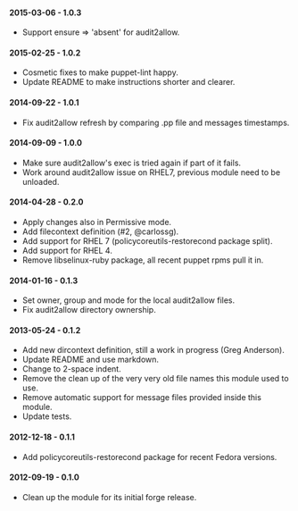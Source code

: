 #### 2015-03-06 - 1.0.3
* Support ensure => 'absent' for audit2allow.

#### 2015-02-25 - 1.0.2
* Cosmetic fixes to make puppet-lint happy.
* Update README to make instructions shorter and clearer.

#### 2014-09-22 - 1.0.1
* Fix audit2allow refresh by comparing .pp file and messages timestamps.

#### 2014-09-09 - 1.0.0
* Make sure audit2allow's exec is tried again if part of it fails.
* Work around audit2allow issue on RHEL7, previous module need to be unloaded.

#### 2014-04-28 - 0.2.0
* Apply changes also in Permissive mode.
* Add filecontext definition (#2, @carlossg).
* Add support for RHEL 7 (policycoreutils-restorecond package split).
* Add support for RHEL 4.
* Remove libselinux-ruby package, all recent puppet rpms pull it in.

#### 2014-01-16 - 0.1.3
* Set owner, group and mode for the local audit2allow files.
* Fix audit2allow directory ownership.

#### 2013-05-24 - 0.1.2
* Add new dircontext definition, still a work in progress (Greg Anderson).
* Update README and use markdown.
* Change to 2-space indent.
* Remove the clean up of the very very old file names this module used to use.
* Remove automatic support for message files provided inside this module.
* Update tests.

#### 2012-12-18 - 0.1.1
* Add policycoreutils-restorecond package for recent Fedora versions.

#### 2012-09-19 - 0.1.0
* Clean up the module for its initial forge release.

